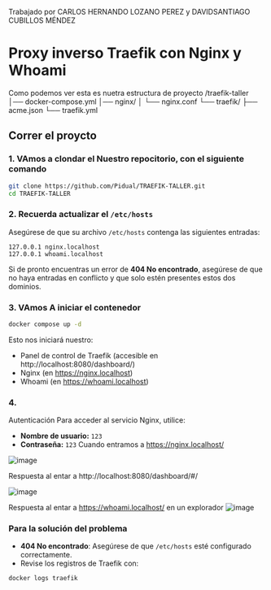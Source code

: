Trabajado por CARLOS HERNANDO LOZANO PEREZ y DAVIDSANTIAGO CUBILLOS MÉNDEZ

# Proxy inverso Traefik con Nginx y Whoami
Como podemos ver esta es nuetra estructura de proyecto 
/traefik-taller
│── docker-compose.yml
│── nginx/
│   └── nginx.conf
└── traefik/
    ├── acme.json
    └── traefik.yml


## Correr el proycto 
### 1. VAmos a clondar el Nuestro repocitorio, con el siguiente comando 
```bash
git clone https://github.com/Pidual/TRAEFIK-TALLER.git
cd TRAEFIK-TALLER
```

### 2. Recuerda actualizar el `/etc/hosts`
Asegúrese de que su archivo `/etc/hosts` contenga las siguientes entradas:
```
127.0.0.1 nginx.localhost
127.0.0.1 whoami.localhost
```
Si de pronto encuentras un error de **404 No encontrado**, asegúrese de que no haya entradas en conflicto y que solo estén presentes estos dos dominios.

### 3. VAmos  A iniciar el contenedor 
```bash
docker compose up -d
```
Esto nos iniciará nuestro:
- Panel de control de Traefik (accesible en http://localhost:8080/dashboard/)
- Nginx (en https://nginx.localhost)
- Whoami (en https://whoami.localhost)

### 4. 
Autenticación
Para acceder al servicio Nginx, utilice:
- **Nombre de usuario:** `123`
- **Contraseña:** `123`
  Cuando entramos a https://nginx.localhost/ 

![image](https://github.com/user-attachments/assets/b5ffd626-4d99-4c2d-8781-4217a16d8867)


Respuesta al entar a  http://localhost:8080/dashboard/#/

![image](https://github.com/user-attachments/assets/a6288579-d3e3-4694-98c5-165e8446a9bc)

Respuesta al entar a https://whoami.localhost/ en un explorador
![image](https://github.com/user-attachments/assets/2beaeba1-5ecb-430d-908e-161f756cbbea)


### Para la solución del problema
- **404 No encontrado**: Asegúrese de que `/etc/hosts` esté configurado correctamente.
- Revise los registros de Traefik con:
```bash
docker logs traefik
```

